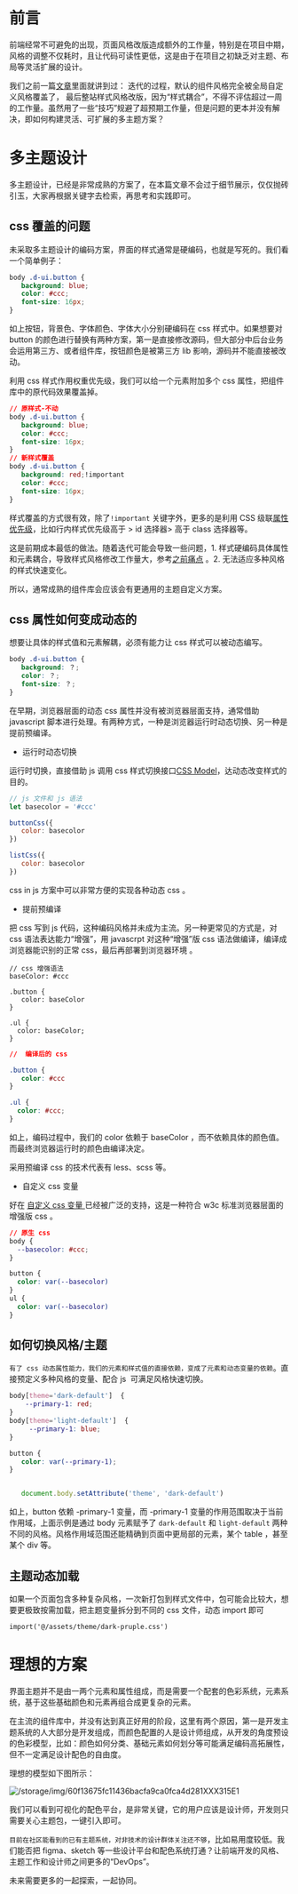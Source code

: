 

# 前言
前端经常不可避免的出现，页面风格改版造成额外的工作量，特别是在项目中期，风格的调整不仅耗时，且让代码可读性更低，这是由于在项目之初缺乏对主题、布局等灵活扩展的设计。


我们之前一篇[文章](http://km.weoa.com/group/codeshow/article/23386 "文章")里面就讲到过： 迭代的过程，默认的组件风格完全被全局自定义风格覆盖了， 最后整站样式风格改版，因为“样式耦合”，不得不评估超过一周的工作量。虽然用了一些“技巧”规避了超预期工作量，但是问题的更本并没有解决，即如何构建灵活、可扩展的多主题方案？






# 多主题设计

多主题设计，已经是非常成熟的方案了，在本篇文章不会过于细节展示，仅仅抛砖引玉，大家再根据关键字去检索，再思考和实践即可。


##  css 覆盖的问题

未采取多主题设计的编码方案，界面的样式通常是硬编码，也就是写死的。我们看一个简单例子：

``` css
body .d-ui.button {
   background: blue;
   color: #ccc;
   font-size: 16px;
}
```

如上按钮，背景色、字体颜色、字体大小分别硬编码在 css 样式中。如果想要对 button 的颜色进行替换有两种方案，第一是直接修改源码，但大部分中后台业务会运用第三方、或者组件库，按钮颜色是被第三方 lib 影响，源码并不能直接被改动。

利用 css 样式作用权重优先级，我们可以给一个元素附加多个 css 属性，把组件库中的原代码效果覆盖掉。

``` css
// 原样式-不动
body .d-ui.button {
   background: blue;
   color: #ccc;
   font-size: 16px;
}
// 新样式覆盖
body .d-ui.button {
   background: red;!important
   color: #ccc;
   font-size: 16px;
}
```
样式覆盖的方式很有效，除了` !important ` 关键字外，更多的是利用 CSS 级联[属性优先级](https://developer.mozilla.org/zh-CN/docs/Web/CSS/Specificity)，比如行内样式优先级高于 >  id 选择器> 高于 class 选择器等。

这是前期成本最低的做法。随着迭代可能会导致一些问题，1. 样式硬编码具体属性和元素耦合，导致样式风格修改工作量大，参考[之前痛点](http://km.weoa.com/group/codeshow/article/23386 "文章") 。2. 无法适应多种风格的样式快速变化。

所以，通常成熟的组件库会应该会有更通用的主题自定义方案。

##  css 属性如何变成动态的

想要让具体的样式值和元素解耦，必须有能力让 css 样式可以被动态编写。

``` css
body .d-ui.button {
   background: ？;
   color: ？;
   font-size: ？;
}
```

在早期，浏览器层面的动态 css 属性并没有被浏览器层面支持，通常借助 javascript 脚本进行处理。有两种方式，一种是浏览器运行时动态切换、另一种是提前预编译。

- 运行时动态切换

运行时切换，直接借助 js  调用 css 样式切换接口[CSS Model](https://developer.mozilla.org/en-US/docs/Web/API/CSS_Object_Model)，达动态改变样式的目的。

``` javascript
// js 文件和 js 语法
let basecolor = '#ccc'

buttonCss({
   color: basecolor
})

listCss({
   color: basecolor
})

```
 css in js 方案中可以非常方便的实现各种动态 css  。

- 提前预编译

把 css 写到 js 代码，这种编码风格并未成为主流。另一种更常见的方式是，对 css 语法表达能力“增强”，用 javascrpt 对这种“增强”版 css 语法做编译，编译成浏览器能识别的正常 css，最后再部署到浏览器环境 。


``` less
// css 增强语法
baseColor: #ccc

.button {
   color: baseColor
}

.ul {
  color: baseColor;
}

```

``` css
//  编译后的 css

.button {
   color: #ccc
}

.ul {
  color: #ccc;
}

```

如上，编码过程中，我们的 color 依赖于 baseColor ，而不依赖具体的颜色值。而最终浏览器运行时的颜色由编译决定。

采用预编译 css 的技术代表有 less、scss 等。


- 自定义 css 变量

好在  [自定义 css 变量 ](https://developer.mozilla.org/zh-CN/docs/Web/CSS/Using_CSS_custom_properties)  已经被广泛的支持，这是一种符合 w3c 标准浏览器层面的增强版 css 。

``` css
// 原生 css
body {
  --basecolor: #ccc;
}

button {
  color: var(--basecolor)
}
ul {
  color: var(--basecolor)
}

```

## 如何切换风格/主题

`有了 css 动态属性能力，我们的元素和样式值的直接依赖，变成了元素和动态变量的依赖`。直接预定义多种风格的变量、配合 js  可满足风格快速切换。


``` css
body[theme='dark-default']  {
    --primary-1: red;
}
body[theme='light-default']  {
     --primary-1: blue;
}

button {
   color: var(--primary-1);
}

```

``` javascript

   document.body.setAttribute('theme', 'dark-default')

```

如上，button 依赖 -primary-1 变量，而 -primary-1 变量的作用范围取决于当前作用域，上面示例是通过 body 元素赋予了 `dark-default` 和 `light-default` 两种不同的风格。风格作用域范围还能精确到页面中更局部的元素，某个 table ，甚至某个 div 等。



## 主题动态加载

如果一个页面包含多种复杂风格，一次新打包到样式文件中，包可能会比较大，想要更极致按需加载，把主题变量拆分到不同的 css 文件，动态 import 即可

```
import('@/assets/theme/dark-pruple.css')
```


# 理想的方案

界面主题并不是由一两个元素和属性组成，而是需要一个配套的色彩系统，元素系统，基于这些基础颜色和元素再组合成更复杂的元素。

在主流的组件库中，并没有达到真正好用的阶段，这里有两个原因，第一是开发主题系统的人大部分是开发组成，而颜色配置的人是设计师组成，从开发的角度预设的色彩模型，比如：颜色如何分类、基础元素如何划分等可能满足编码高拓展性，但不一定满足设计配色的自由度。


理想的模型如下图所示：



![/storage/img/60f13675fc11436bacfa9ca0fca4d281XXX315E1](/storage/img/60f13675fc11436bacfa9ca0fca4d281XXX315E1)


我们可以看到可视化的配色平台，是非常关键，它的用户应该是设计师，开发则只需要关心主题包，一键引入即可。


`目前在社区能看到的已有主题系统，对非技术的设计群体关注还不够`，比如易用度较低。我们能否把 figma、sketch 等一些设计平台和配色系统打通？让前端开发的风格、主题工作和设计师之间更多的“DevOps”。

未来需要更多的一起探索，一起协同。
















